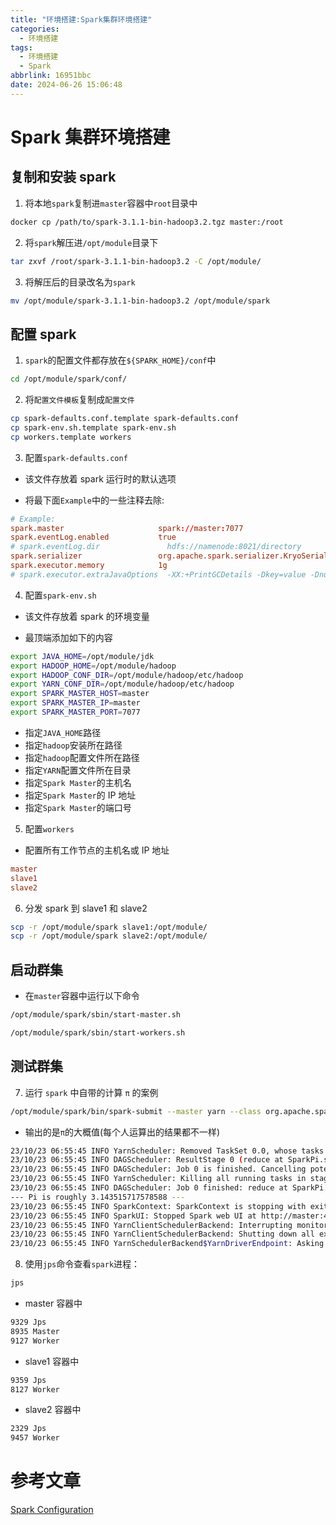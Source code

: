 ```yaml
---
title: "环境搭建:Spark集群环境搭建"
categories:
  - 环境搭建
tags:
  - 环境搭建
  - Spark
abbrlink: 16951bbc
date: 2024-06-26 15:06:48
---
```


# Spark 集群环境搭建

## 复制和安装 spark

1. 将本地`spark`复制进`master`容器中`root`目录中

```bash
docker cp /path/to/spark-3.1.1-bin-hadoop3.2.tgz master:/root
```

2. 将`spark`解压进`/opt/module`目录下

```bash
tar zxvf /root/spark-3.1.1-bin-hadoop3.2 -C /opt/module/
```

3. 将解压后的目录改名为`spark`

```bash
mv /opt/module/spark-3.1.1-bin-hadoop3.2 /opt/module/spark
```

## 配置 spark

1. `spark`的配置文件都存放在`${SPARK_HOME}/conf`中

```bash
cd /opt/module/spark/conf/
```

2. 将`配置文件模板`复制成`配置文件`

```bash
cp spark-defaults.conf.template spark-defaults.conf
cp spark-env.sh.template spark-env.sh
cp workers.template workers
```

3. 配置`spark-defaults.conf`

- 该文件存放着 spark 运行时的默认选项

- 将最下面`Example`中的一些注释去除:

```conf
# Example:
spark.master                     spark://master:7077
spark.eventLog.enabled           true
# spark.eventLog.dir               hdfs://namenode:8021/directory
spark.serializer                 org.apache.spark.serializer.KryoSerializer
spark.executor.memory            1g
# spark.executor.extraJavaOptions  -XX:+PrintGCDetails -Dkey=value -Dnumbers="one two three"
```

4. 配置`spark-env.sh`

- 该文件存放着 spark 的环境变量

- 最顶端添加如下的内容

```bash
export JAVA_HOME=/opt/module/jdk
export HADOOP_HOME=/opt/module/hadoop
export HADOOP_CONF_DIR=/opt/module/hadoop/etc/hadoop
export YARN_CONF_DIR=/opt/module/hadoop/etc/hadoop
export SPARK_MASTER_HOST=master
export SPARK_MASTER_IP=master
export SPARK_MASTER_PORT=7077
```

- 指定`JAVA_HOME`路径
- 指定`hadoop`安装所在路径
- 指定`hadoop`配置文件所在路径
- 指定`YARN`配置文件所在目录
- 指定`Spark Master`的主机名
- 指定`Spark Master`的 IP 地址
- 指定`Spark Master`的端口号

5. 配置`workers`

- 配置所有工作节点的主机名或 IP 地址

```conf
master
slave1
slave2
```

6. 分发 spark 到 slave1 和 slave2

```bash
scp -r /opt/module/spark slave1:/opt/module/
scp -r /opt/module/spark slave2:/opt/module/
```

## 启动群集

- 在`master`容器中运行以下命令

```bash
/opt/module/spark/sbin/start-master.sh
```

```bash
/opt/module/spark/sbin/start-workers.sh
```

## 测试群集

7. 运行 `spark` 中自带的计算 `π` 的案例

```bash
/opt/module/spark/bin/spark-submit --master yarn --class org.apache.spark.examples.SparkPi /opt/module/spark/examples/jars/spark-examples_2.12-3.1.1.jar
```

- 输出的是`π`的大概值(每个人运算出的结果都不一样)

```bash
23/10/23 06:55:45 INFO YarnScheduler: Removed TaskSet 0.0, whose tasks have all completed, from pool
23/10/23 06:55:45 INFO DAGScheduler: ResultStage 0 (reduce at SparkPi.scala:38) finished in 1.953 s
23/10/23 06:55:45 INFO DAGScheduler: Job 0 is finished. Cancelling potential speculative or zombie tasks for this job
23/10/23 06:55:45 INFO YarnScheduler: Killing all running tasks in stage 0: Stage finished
23/10/23 06:55:45 INFO DAGScheduler: Job 0 finished: reduce at SparkPi.scala:38, took 2.008845 s
--- Pi is roughly 3.143515717578588 ---
23/10/23 06:55:45 INFO SparkContext: SparkContext is stopping with exitCode 0.
23/10/23 06:55:45 INFO SparkUI: Stopped Spark web UI at http://master:4040
23/10/23 06:55:45 INFO YarnClientSchedulerBackend: Interrupting monitor thread
23/10/23 06:55:45 INFO YarnClientSchedulerBackend: Shutting down all executors
23/10/23 06:55:45 INFO YarnSchedulerBackend$YarnDriverEndpoint: Asking each executor to shut down
```

8. 使用`jps`命令查看`spark`进程：

```bash
jps
```

- master 容器中

```bash
9329 Jps
8935 Master
9127 Worker
```

- slave1 容器中

```bash
9359 Jps
8127 Worker
```

- slave2 容器中

```bash
2329 Jps
9457 Worker
```

# 参考文章

[Spark Configuration](https://spark.apache.org/docs/latest/configuration.html)
